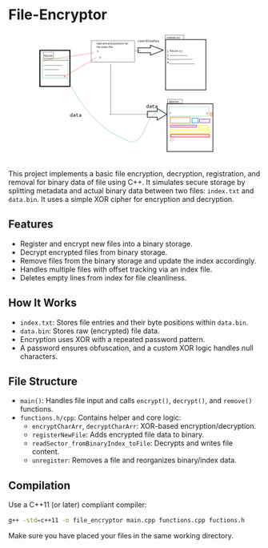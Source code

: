 # File-Encryptor
<img src="podgotovka/2.png">

This project implements a basic file encryption, decryption, registration, and removal for binary data of file using C++. It simulates secure storage by splitting metadata and actual binary data between two files: `index.txt` and `data.bin`. It uses a simple XOR cipher for encryption and decryption.
## Features

- Register and encrypt new files into a binary storage.
- Decrypt encrypted files from binary storage.
- Remove files from the binary storage and update the index accordingly.
- Handles multiple files with offset tracking via an index file.
- Deletes empty lines from index for file cleanliness.

## How It Works

- `index.txt`: Stores file entries and their byte positions within `data.bin`.
- `data.bin`: Stores raw (encrypted) file data.
- Encryption uses XOR with a repeated password pattern.
- A password ensures obfuscation, and a custom XOR logic handles null characters.


## File Structure

- `main()`: Handles file input and calls `encrypt()`, `decrypt()`, and `remove()` functions.
- `functions.h/cpp`: Contains helper and core logic:
  - `encryptCharArr`, `decryptCharArr`: XOR-based encryption/decryption.
  - `registerNewFile`: Adds encrypted file data to binary.
  - `readSector_fromBinaryIndex_toFile`: Decrypts and writes file content.
  - `unregister`: Removes a file and reorganizes binary/index data.


## Compilation

Use a C++11 (or later) compliant compiler:

```bash
g++ -std=c++11 -o file_encryptor main.cpp functions.cpp fuctions.h
```

Make sure you have placed your files in the same working directory.


